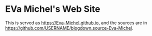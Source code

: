 # EVa Michel's Web Site

This is served as https://Eva-Michel.github.io, and the sources are in https://github.com/USERNAME/blogdown.source-Eva-Michel.
